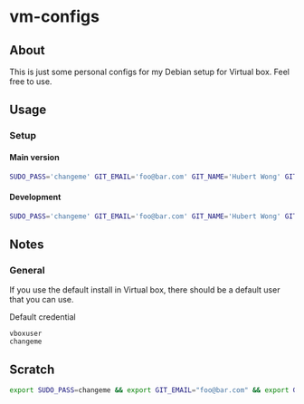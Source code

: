 # vm-configs

## About

This is just some personal configs for my Debian setup for Virtual box. Feel free to use. 



## Usage

### Setup

#### Main version

```sh
SUDO_PASS='changeme' GIT_EMAIL='foo@bar.com' GIT_NAME='Hubert Wong' GIT_BRANCH='main' ./scripts/deb-install-min.sh
```
#### Development

```sh
SUDO_PASS='changeme' GIT_EMAIL='foo@bar.com' GIT_NAME='Hubert Wong' GIT_BRANCH='dev' ./scripts/deb-install-min.sh
```

## Notes

### General

If you use the default install in Virtual box, there should be a default user that you can use.

Default credential

```
vboxuser
changeme
```

## Scratch

```sh
export SUDO_PASS=changeme && export GIT_EMAIL="foo@bar.com" && export GIT_NAME="Hubert Wong" && rm -rf ~/zzz/xubuntuDesktopConfig && mkdir -p ~/zzz/xubuntuDesktopConfig && cd ~/zzz/xubuntuDesktopConfig && echo $SUDO_PASS | sudo -S apt update && echo $SUDO_PASS | sudo -S apt -y upgrade && echo $SUDO_PASS | sudo -S apt -y autoclean && echo $SUDO_PASS | sudo -S apt -y autoremove && echo $SUDO_PASS | sudo -S apt -y install ansible git && git clone https://github.com/hubertwwong/xubuntuDesktopConfig.git . && ansible-playbook -v --extra-vars "ansible_become_pass=$SUDO_PASS" prod/initialSetup/site-deb.yaml
```